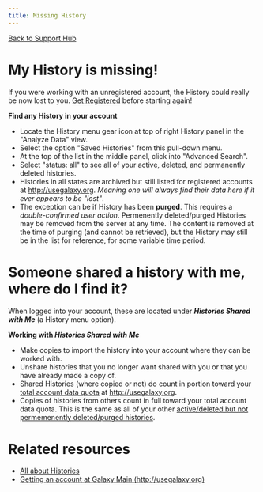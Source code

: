 ```yaml
---
title: Missing History
---
```

[Back to Support Hub](http://wiki.galaxyproject.org/support/)

# My History is missing!

If you were working with an unregistered account, the History could really be now lost to you. [Get Registered](http://wiki.galaxyproject.org/support/account) before starting again!

**Find any History in your account**

 * Locate the History menu gear icon at top of right History panel in the "Analyze Data" view.
 * Select the option "Saved Histories" from this pull-down menu.
 * At the top of the list in the middle panel, click into "Advanced Search".
 * Select "status: all" to see all of your active, deleted, and permanently deleted histories.
 * Histories in all states are archived but still listed for registered accounts at http://usegalaxy.org. _Meaning one will always find their data here if it ever appears to be "lost"_.
 * The exception can be if History has been **purged**. This requires a _double-confirmed user action_. Permenently deleted/purged Histories may be removed from the server at any time. The content is removed at the time of purging (and cannot be retrieved), but the History may still be in the list for reference, for some variable time period.
        
# Someone shared a history with me, where do I find it?

When logged into your account, these are located under **_Histories Shared with Me_** (a History menu option). 

**Working with _Histories Shared with Me_**

 * Make copies to import the history into your account where they can be worked with.
 * Unshare histories that you no longer want shared with you or that you have already made a copy of.
 * Shared Histories (where copied or not) do count in portion toward your [total account data quota](https://galaxyproject.org/main/#user-data-and-job-quotas) at http://usegalaxy.org.
 * Copies of histories from others count in full toward your total account data quota. This is the same as all of your other [active/deleted but not permemenently deleted/purged histories]().
        
# Related resources

 * [All about Histories](https://galaxyproject.org/tutorials/histories/)
 * [Getting an account at Galaxy Main (http://usegalaxy.org)](http://wiki.galaxyproject.org/support/account)
